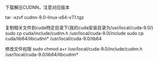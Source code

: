 下载解压CUDNN，注意对应版本

tar -xzvf cudnn-9.0-linux-x64-v7.1.tgz

复制相关文件到cuda特定目录下(我的cuda安装目录为/usr/local/cuda-9.0/)
sudo cp cuda/include/cudnn.h /usr/local/cuda-9.0/include
sudo cp cuda/lib64/libcudnn* /usr/local/cuda-9.0/lib64

修改文件权限
sudo chmod a+r /usr/local/cuda-9.0/include/cudnn.h /usr/local/cuda-9.0/lib64/libcudnn*
